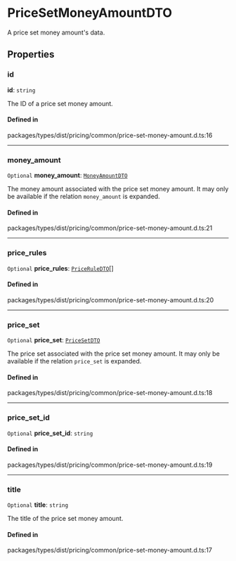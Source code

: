 # PriceSetMoneyAmountDTO

A price set money amount's data.

## Properties

### id

 **id**: `string`

The ID of a price set money amount.

#### Defined in

packages/types/dist/pricing/common/price-set-money-amount.d.ts:16

___

### money\_amount

 `Optional` **money\_amount**: [`MoneyAmountDTO`](MoneyAmountDTO.md)

The money amount associated with the price set money amount. It may only be available if the relation `money_amount` is expanded.

#### Defined in

packages/types/dist/pricing/common/price-set-money-amount.d.ts:21

___

### price\_rules

 `Optional` **price\_rules**: [`PriceRuleDTO`](PriceRuleDTO.md)[]

#### Defined in

packages/types/dist/pricing/common/price-set-money-amount.d.ts:20

___

### price\_set

 `Optional` **price\_set**: [`PriceSetDTO`](PriceSetDTO.md)

The price set associated with the price set money amount. It may only be available if the relation `price_set` is expanded.

#### Defined in

packages/types/dist/pricing/common/price-set-money-amount.d.ts:18

___

### price\_set\_id

 `Optional` **price\_set\_id**: `string`

#### Defined in

packages/types/dist/pricing/common/price-set-money-amount.d.ts:19

___

### title

 `Optional` **title**: `string`

The title of the price set money amount.

#### Defined in

packages/types/dist/pricing/common/price-set-money-amount.d.ts:17

